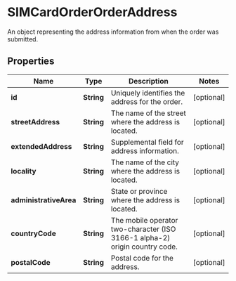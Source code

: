 

# SIMCardOrderOrderAddress

An object representing the address information from when the order was submitted.

## Properties

Name | Type | Description | Notes
------------ | ------------- | ------------- | -------------
**id** | **String** | Uniquely identifies the address for the order. |  [optional]
**streetAddress** | **String** | The name of the street where the address is located. |  [optional]
**extendedAddress** | **String** | Supplemental field for address information. |  [optional]
**locality** | **String** | The name of the city where the address is located. |  [optional]
**administrativeArea** | **String** | State or province where the address is located. |  [optional]
**countryCode** | **String** | The mobile operator two-character (ISO 3166-1 alpha-2) origin country code. |  [optional]
**postalCode** | **String** | Postal code for the address. |  [optional]



